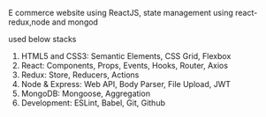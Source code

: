 E commerce website using ReactJS, state management using react-redux,node and mongod

used below stacks

1. HTML5 and CSS3: Semantic Elements, CSS Grid, Flexbox
2. React: Components, Props, Events, Hooks, Router, Axios
4. Redux: Store, Reducers, Actions
5. Node & Express: Web API, Body Parser, File Upload, JWT
6. MongoDB: Mongoose, Aggregation
7. Development: ESLint, Babel, Git, Github

